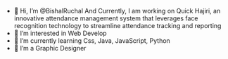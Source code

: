 - 👋 Hi, I’m @BishalRuchal And Currently, I am working on Quick Hajiri, an innovative attendance management system that leverages face recognition technology to streamline attendance tracking and reporting
- 👀 I’m interested in Web Develop
- 🌱 I’m currently learning Css, Java, JavaScript, Python
- 💞️ I’m a Graphic Designer

<!---
BishalRuchal/BishalRuchal is a ✨ special ✨ repository because its `README.md` (this file) appears on your GitHub profile.
You can click the Preview link to take a look at your changes.
--->

